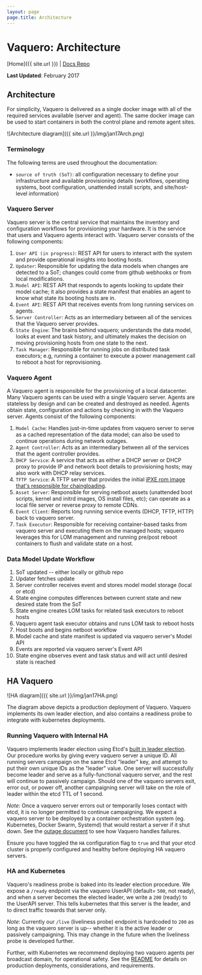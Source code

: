 ```yaml
---
layout: page
page.title: Architecture
---
```

# Vaquero: Architecture
[Home]({{ site.url }}) | [Docs Repo](https://github.com/CiscoCloud/vaquero-docs/tree/master)

**Last Updated**: February 2017

## Architecture

For simplicity, Vaquero is delivered as a single docker image with all of the required services available (server and agent). The same docker image can be used to start containers in both the control plane and remote agent sites.

![Architecture diagram]({{ site.url }}/img/jan17Arch.png)

### Terminology

The following terms are used throughout the documentation:

* `source of truth (SoT)`: all configuration necessary to define your infrastructure and available provisioning details (workflows, operating systems, boot configuration, unattended install scripts, and site/host-level information)

### Vaquero Server

Vaquero server is the central service that maintains the inventory and configuration workflows for provisioning your hardware. It is the service that users and Vaquero agents interact with. Vaquero server consists of the following components:

1. `User API (in progress)`: REST API for users to interact with the system and provide operational insights into booting hosts.
1. `Updater`: Responsible for updating the data models when changes are detected to a SoT; changes could come from github webhooks or from local modifications.
1. `Model API`: REST API that responds to agents looking to update their model cache; it also provides a state manifest that enables an agent to know what state its booting hosts are in.
1. `Event API`: REST API that receives events from long running services on agents.
1. `Server Controller`: Acts as an intermediary between all of the services that the Vaquero server provides.
1. `State Engine`: The brains behind vaquero; understands the data model, looks at event and task history, and ultimately makes the decision on moving provisioning hosts from one state to the next.
1. `Task Manager`: Responsible for running jobs on distributed task executors; e.g, running a container to execute a power management call to reboot a host for reprovisioning.


### Vaquero Agent

A Vaquero agent is responsible for the provisioning of a local datacenter. Many Vaquero agents can be used with a single Vaquero server. Agents are stateless by design and can be created and destroyed as needed. Agents obtain state, configuration and actions by checking in with the Vaquero server. Agents consist of the following components:

1. `Model Cache`: Handles just-in-time updates from vaquero server to serve as a cached representation of the data model; can also be used to continue operations during network outages.
1. `Agent Controller`: Acts as an intermediary between all of the services that the agent controller provides.
1. `DHCP Service`: A service that acts as either a DHCP server or DHCP proxy to provide IP and network boot details to provisioning hosts; may also work with DHCP relay services.
1. `TFTP Service`: A TFTP server that provides the initial [iPXE rom image that's responsible for chaingloading](http://ipxe.org/howto/chainloading).
1. `Asset Server`: Responsible for serving netboot assets (unattended boot scripts, kernel and initrd images, OS install files, etc); can operate as a local file server or reverse proxy to remote CDNs.
1. `Event Client`: Reports long running service events (DHCP, TFTP, HTTP) back to vaquero server.
1. `Task Executor`: Responsible for receiving container-based tasks from vaquero server and executing them on the managed hosts; vaquero leverages this for LOM management and running pre/post reboot containers to flush and validate state on a host.

### Data Model Update Workflow

1. SoT updated -- either locally or github repo
1. Updater fetches update
1. Server controller receives event and stores model model storage (local or etcd)
1. State engine computes differences between current state and new desired state from the SoT
1. State engine creates LOM tasks for related task executors to reboot hosts
1. Vaquero agent task executor obtains and runs LOM task to reboot hosts
1. Host boots and begins netboot workflow
1. Model cache and state manifest is updated via vaquero server's Model API
1. Events are reported via vaquero server's Event API
1. State engine observes event and task status and will act until desired state is reached

## HA Vaquero

![HA diagram]({{ site.url }}/img/jan17HA.png)

The diagram above depicts a production deployment of Vaquero. Vaquero implements its own leader election, and also contains a readiness probe to integrate with kubernetes deployments.

### Running Vaquero with Internal HA

Vaquero implements leader election using Etcd's [built in leader election](https://godoc.org/github.com/coreos/etcd/clientv3/concurrency). Our procedure works by giving every vaquero server a unique ID. All running servers campaign on the same Etcd "leader" key, and attempt to put their own unique IDs as the "leader" value. One server will successfully become leader and serve as a fully-functional vaquero server, and the rest will continue to passively campaign. Should one of the vaquero servers exit, error out, or power off, another campaigning server will take on the role of leader within the etcd TTL of 1 second.

*Note*: Once a vaquero server errors out or temporarily loses contact with etcd, it is no longer permitted to continue campaigning. We expect a vaquero server to be deployed by a container orchestration system (eg. Kubernetes, Docker Swarm, Systemd) that would restart a server if it shut down. See the [outage document](outage.html) to see how Vaquero handles failures.

Ensure you have toggled the `HA` configuration flag to `true` and that your etcd cluster is properly configured and healthy before deploying HA vaquero servers.

### HA and Kubernetes

Vaquero's readiness probe is baked into its leader election procedure. We expose a `/ready` endpoint via the vaquero UserAPI (default= `500`, not ready), and when a server becomes the elected leader, we write a `200` (ready) to the UserAPI server. This tells kubernetes that this server is the leader, and to direct traffic towards that server only.

*Note*: Currently our `/live` (liveliness probe) endpoint is hardcoded to `200` as long as the vaquero server is up-- whether it is the active leader or passively campaigning. This may change in the future when the liveliness probe is developed further.

Further, with Kubernetes we recommend deploying two vaquero agents per broadcast domain, for operational safety. See the [README](README.html) for details on production deployments, considerations, and requirements.
